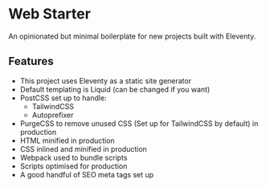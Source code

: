 # Web Starter 

An opinionated but minimal boilerplate for new projects built with Eleventy.

## Features 

- This project uses Eleventy as a static site generator
- Default templating is Liquid (can be changed if you want)
- PostCSS set up to handle:
	- TailwindCSS
	- Autoprefixer 
- PurgeCSS to remove unused CSS (Set up for TailwindCSS by default) in production
- HTML minified in production
- CSS inlined and minified in production
- Webpack used to bundle scripts
- Scripts optimised for production
- A good handful of SEO meta tags set up
